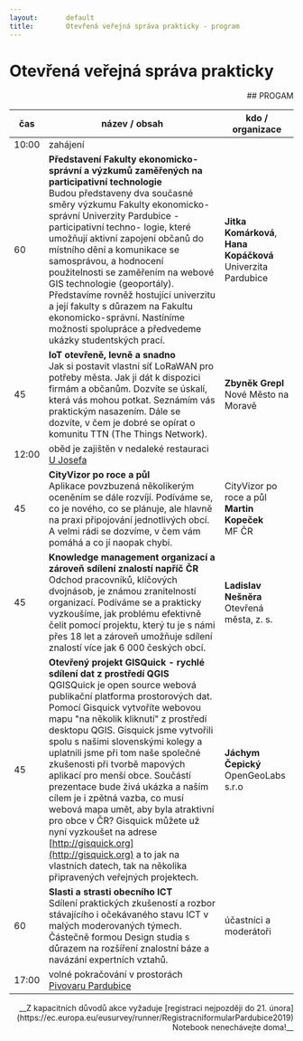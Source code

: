```yaml
---
layout:       default
title:        Otevřená veřejná správa prakticky - program 
---
```


<!--
<head>
<meta http-equivX="refresh" content="0; url=https://www.otevrenamesta.cz" />
<p>Nebudete-li automaticky přesměrování, klikněte, prosím, na <a href="https://www.otevrenamesta.cz">odkaz</a></p>
</head>
-->
# Otevřená veřejná správa prakticky

<div style="text-align:right;">## PROGAM</div>

čas | název / obsah | kdo / organizace
--- | --- | ---
10:00 | zahájení | |
60 | __Představení Fakulty ekonomicko-správní a výzkumů zaměřených na participativní technologie__ <br> Budou představeny dva současné směry výzkumu Fakulty ekonomicko-správní Univerzity Pardubice - participativní techno- logie, které umožňují aktivní zapojení občanů do místního dění a komunikace se samosprávou, a hodnocení použitelnosti se zaměřením na webové GIS technologie (geoportály). Představíme rovněž hostující univerzitu a její fakulty s důrazem na Fakultu ekonomicko-správní. Nastíníme možnosti spolupráce a předvedeme ukázky studentských prací. | __Jitka Komárková__, __Hana Kopáčková__ <br> Univerzita Pardubice
45 | __IoT otevřeně, levně a snadno__ <br> Jak si postavit vlastní síť LoRaWAN pro potřeby města. Jak ji dát k dispozici firmám a občanům. Dozvíte se úskalí, která vás mohou potkat. Seznámím vás praktickým nasazením. Dále se dozvíte, v čem je dobré se opírat o komunitu TTN (The Things Network). | __Zbyněk Grepl__ <br> Nové Město na Moravě
12:00 | oběd je zajištěn v nedaleké restauraci [U Josefa](https://www.facebook.com/Restaurace-U-Josefa-OFFICIAL-164277996954304/) |
45 | __CityVizor po roce a půl__ <br> Aplikace povzbuzená několikerým oceněním se dále rozvíjí. Podíváme se, co je nového, co se plánuje, ale hlavně na praxi připojování jednotlivých obcí. A velmi rádi se dozvíme, v čem vám pomáhá a co jí naopak chybí. | CityVizor po roce a půl __Martin Kopeček__ <br> MF ČR 
45 | __Knowledge management organizací a zároveň sdílení znalostí napříč ČR__ <br> Odchod pracovníků, klíčových dvojnásob, je známou zranitelností organizací. Podíváme se a prakticky vyzkoušíme, jak problému efektivně čelit pomocí projektu, který tu je s námi přes 18 let a zároveň umožňuje sdílení znalostí více jak 6 000 českých obcí. |  __Ladislav Nešněra__ <br> Otevřená města, z. s.
45 | __Otevřený projekt GISQuick - rychlé sdílení dat z prostředí QGIS__ <br> QGISQuick je open source webová publikační platforma prostorových dat. Pomocí Gisquick vytvoříte webovou mapu "na několik kliknutí" z prostředí desktopu QGIS. Gisquick jsme vytvořili spolu s našimi slovenskými kolegy a uplatnili jsme při tom naše společné zkušenosti při tvorbě mapových aplikací pro menší obce. Součástí prezentace bude živá ukázka a naším cílem je i zpětná vazba, co musí webová mapa umět, aby byla atraktivní pro obce v ČR? Gisquick můžete už nyní vyzkoušet na adrese [http://gisquick.org](http://gisquick.org) a to jak na vlastních datech, tak na několika připravených veřejných projektech. | __Jáchym Čepický__ <br> OpenGeoLabs s.r.o
60 | __Slasti a strasti obecního ICT__ <br> Sdílení praktických zkušeností a rozbor stávajícího i očekávaného stavu ICT v malých moderovaných týmech. Částečně formou Design studia s důrazem na rozšíření znalostní báze a navázání expertních vztahů. | účastníci a moderátoři
17:00 | volné pokračování v prostorách [Pivovaru Pardubice](http://www.pivovarka.cz/) |

<div style="text-align:right;">
__Z kapacitních důvodů akce vyžaduje
[registraci nejpozději do 21. února](https://ec.europa.eu/eusurvey/runner/RegistracniformularPardubice2019)
Notebook nenechávejte doma!__
</div>